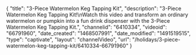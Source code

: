 {
    "title": "3-Piece Watermelon Keg Tapping Kit",
    "description": "3-Piece Watermelon Keg Tapping Kit!\nWatch this video and transform an ordinary watermelon or pumpkin into a fun drink dispenser with the 3-Piece Watermelon Keg Tapping Kit.",
    "channelid": "6410334",
    "videoid": "66791960",
    "date_created": "1468507991",
    "date_modified": "1491519515",
    "type": "captivate",
    "layout": "channelVideo",
    "url": "\/holidays\/3-piece-watermelon-keg-tapping-kit\/6410334-66791960"
}